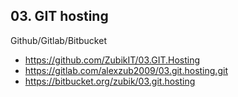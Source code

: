 ## 03. GIT hosting
Github/Gitlab/Bitbucket
- https://github.com/ZubikIT/03.GIT.Hosting
- https://gitlab.com/alexzub2009/03.git.hosting.git
- https://bitbucket.org/zubik/03.git.hosting